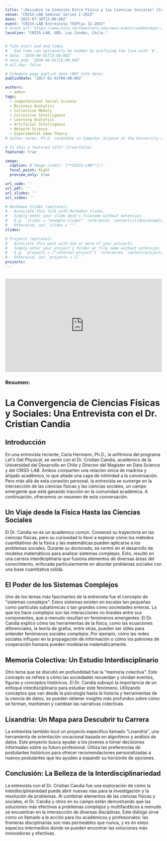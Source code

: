 ```yaml
---
title: "¡Descubre la Conexión Entre Física y las Ciencias Sociales! [Conversación Virtual]"
venue: "CRISS-LAB Seminar Series I-2023"
date: '2023-07-30T12:00:00Z'
event: "CRISS-LAB Entrevista TXSPlus II-2023"
# event_url: https://www.nico.northwestern.edu/news-events/wednesdays-at-nico/speakers-2021.html
location: "CRISS-LAB, UDD, Las Condes, Chile."


# Talk start and end times.
#   End time can optionally be hidden by prefixing the line with `#`.
# date: '2030-06-01T13:00:00Z'
# date_end: '2030-06-01T15:00:00Z'
# all_day: false

# Schedule page publish date (NOT talk date).
publishDate: '2017-01-01T00:00:00Z'

authors: 
  - admin
tags: 
  - Computational Social Science
  - Business Analytics
  - Collective Memory
  - Collective Intelligence
  - Learning Analytics
  - Artificial Intelligence
  - Network Science
  - Experimental Game Theory
# author_notes: Ph.D. candidate in Computer Science at the University of Toulouse.

# Is this a featured talk? (true/false)
featured: true

image:
  caption: #'Image credit: [**CRISS-LAB**]()'
  focal_point: Right
  preview_only: true

url_code: ''
url_pdf: ''
url_slides: ''
url_video: ''

# Markdown Slides (optional).
#   Associate this talk with Markdown slides.
#   Simply enter your slide deck's filename without extension.
#   E.g. `slides = "example-slides"` references `content/slides/example-slides.md`.
#   Otherwise, set `slides = ""`.
slides:

# Projects (optional).
#   Associate this post with one or more of your projects.
#   Simply enter your project's folder or file name without extension.
#   E.g. `projects = ["internal-project"]` references `content/project/deep-learning/index.md`.
#   Otherwise, set `projects = []`.
projects:
---
```




<br>

<div>
<iframe margin= "center" width="100%" height="300vh" src="https://www.youtube.com/embed/XQRRoYErGkE" title="🔥 ¡Descubre la Conexión Entre Física y las Ciencias Sociales! 🔥" frameborder="0" allow="accelerometer; autoplay; clipboard-write; encrypted-media; gyroscope; picture-in-picture; web-share" allowfullscreen></iframe>
</div>


### Resumen:
<div>

<p align="justify"> 

# La Convergencia de Ciencias Físicas y Sociales: Una Entrevista con el Dr. Cristian Candia

## Introducción

En una entrevista reciente, Carla Hermann, Ph.D., la anfitriona del programa Let's Get Physical, se sentó con el Dr. Cristian Candia, académico de la Universidad del Desarrollo en Chile y Director del Magister en Data Science y del CRISS-LAB. Ambos comparten una relación única de madrina y ahijado académico, lo que añade una capa de intimidad a la conversación. Pero más allá de esta conexión personal, la entrevista se sumerge en la intersección de las ciencias físicas y las ciencias sociales, un campo emergente que está ganando tracción en la comunidad académica. A continuación, ofrecemos un resumen de esta conversación.

## Un Viaje desde la Física Hasta las Ciencias Sociales

El Dr. Candia no es un académico común. Comenzó su trayectoria en las ciencias físicas, pero su curiosidad lo llevó a explorar cómo los métodos cuantitativos de la física y las matemáticas pueden aplicarse a los problemas sociales. Durante su doctorado, se centró en el desarrollo de modelos matemáticos para analizar sistemas complejos. Esto, resultó en una carrera interdiciplinaria que fusiona elementos de diversas áreas del conocimiento, enfocada particularmente en abordar problemas sociales con una base cuantitativa sólida.

## El Poder de los Sistemas Complejos

Uno de los temas más fascinantes de la entrevista fue el concepto de "sistemas complejos". Estos sistemas existen en escalas tan pequeñas como partículas subatómicas o tan grandes como sociedades enteras. Lo que los hace complejos son las interacciones no lineales entre sus componentes, que a menudo resultan en fenómenos emergentes. El Dr. Candia explicó cómo las herramientas de la física, como las ecuaciones diferenciales, la teoría de grafos, entre otras, pueden ser útiles para entender fenómenos sociales complejos. Por ejemplo, cómo las redes sociales influyen en la propagación de información o cómo los patrones de cooperación humana pueden modelarse matemáticamente.

## Memoria Colectiva: Un Estudio Interdisciplinario

Otro tema que se discutió en profundidad fue la "memoria colectiva". Este concepto se refiere a cómo las sociedades recuerdan y olvidan eventos, figuras y conceptos históricos. El Dr. Candia subrayó la importancia de un enfoque interdisciplinario para estudiar este fenómeno. Utilizando conceptos que van desde la psicología hasta la historia y herramientas de la ciencia de datos, se pueden obtener insights más profundos sobre cómo se forman, mantienen y cambian las narrativas colectivas.

## Lixandria: Un Mapa para Descubrir tu Carrera

La entrevista también tocó un proyecto específico llamado "Lixandria", una herramienta de orientación vocacional basada en algoritmos y análisis de datos. Este proyecto busca ayudar a los jóvenes a tomar decisiones informadas sobre su futuro profesional. Utiliza las preferencias de postulantes históricos para ofrecer recomendaciones personalizadas a nuevos postulantes que les ayuden a expandir su horizonte de opciones.

## Conclusión: La Belleza de la Interdisciplinariedad

La entrevista con el Dr. Cristian Candia fue una exploración de cómo la interdisciplinariedad puede abrir nuevas vías para la investigación y la resolución de problemas. Al combinar elementos de las ciencias físicas y sociales, el Dr. Candia y otros en su campo están demostrando que las soluciones más efectivas a problemas complejos y multifacéticos a menudo se encuentran en la intersección de diversas disciplinas. Este diálogo sirve como un llamado a la acción para los académicos y profesionales: las fronteras disciplinarias son más permeables que nunca, y es en estos espacios intermedios donde se pueden encontrar las soluciones más innovadoras y efectivas.

</p>
<br>


</div>